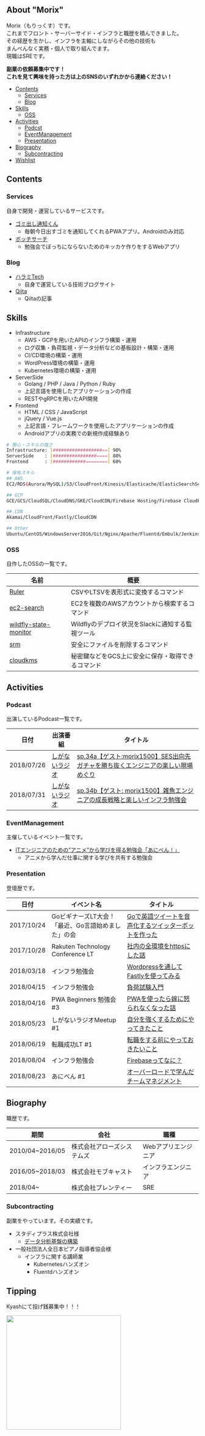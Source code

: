 ## About "Morix"
Morix（もりっくす）です。  
これまでフロント・サーバーサイド・インフラと職歴を積んできました。  
その経歴を生かし、インフラを主軸にしながらその他の技術も  
まんべんなく実務・個人で取り組んでます。  
現職はSREです。  

**副業の依頼募集中です！  
これを見て興味を持った方は上のSNSのいずれかから連絡ください！**

* [Contents](#contents)
  - [Services](#services)
  - [Blog](#blog)
* [Skills](#skills)
  - [OSS](#oss)
* [Activities](#activities)
  - [Podcst](#podcast)
  - [EventManagement](#eventmanagement)
  - [Presentation](#presentation)
* [Biography](#biography)
  - [Subcontracting](#subcontracting)
* [Wishlist](#wishlist)

## Contents
### Services
自身で開発・運営しているサービスです。

* [ゴミ出し通知くん](https://trash.haramishio.xyz)
  - 毎朝今日出すゴミを通知してくれるPWAアプリ。Androidのみ対応
* [ボッチサーチ](https://bocchi-search.com)
  - 勉強会でぼっちにならないためのキッカケ作りをするWebアプリ

### Blog
* [ハラミTech](https://blog.haramishio.xyz)
  - 自身で運営している技術ブログサイト
* [Qiita](https://qiita.com/Morix1500)
  - Qiitaの記事

## Skills
* Infrastructure
    - AWS・GCPを用いたAPIのインフラ構築・運用
    - ログ収集・負荷監視・データ分析などの基板設計・構築・運用
    - CI/CD環境の構築・運用
    - WordPress環境の構築・運用
    - Kubernetes環境の構築・運用
* ServerSide
    - Golang / PHP / Java / Python / Ruby
    - 上記言語を使用したアプリケーションの作成
    - RESTやgRPCを用いたAPI開発
* Frontend
    - HTML / CSS / JavaScript
    - jQuery / Vue.js
    - 上記言語・フレームワークを使用したアプリケーションの作成
    - Androidアプリの実務での新規作成経験あり

```bash
# 関心・スキルの強さ
Infrastructure: [##################==] 90%
ServerSide    : [################====] 80%
Frontend      : [############========] 60%

# 保有スキル
## AWS
EC2/RDS(Aurora/MySQL)/S3/CloudFront/Kinesis/Elasticache/ElasticSearchService/Route53/VPC/Lambda/API Gateway/Glue

## GCP
GCE/GCS/CloudSQL/CloudDNS/GKE/CloudCDN/Firebase Hosting/Firebase CloudFunctions/Firebase/CloudKMS/Cloud Endpoints

## CDN
Akamai/CloudFront/Fastly/CloudCDN

## Other
Ubuntu/CentOS/WindowsServer2016/Git/Nginx/Apache/Fluentd/Embulk/Jenkins/Docker/Ansible/OpenVPN/Prometheus/Redash/WildFly/Redis/Kubernetes/Vue.js/Vuex
```

### OSS
自作したOSSの一覧です。  

| 名前 | 概要 |
| ---  | ---  |
| [Ruler](https://github.com/morix1500/ruler) | CSVやLTSVを表形式に変換するコマンド |
| [ec2-search](https://github.com/morix1500/ec2-search) | EC2を複数のAWSアカウントから検索するコマンド |
| [wildfly-state-monitor](https://github.com/morix1500/wildfly-state-monitor) | Wildflyのデプロイ状況をSlackに通知する監視ツール |
| [srm](https://github.com/morix1500/srm) | 安全にファイルを削除するコマンド |
| [cloudkms](https://github.com/morix1500/go-cloudkms) | 秘密鍵などをGCS上に安全に保存・取得できるコマンド |

## Activities

### Podcast
出演しているPodcast一覧です。  

| 日付 | 出演番組 | タイトル |
| --- | --- | --- |
| 2018/07/26 | [しがないラジオ](https://shiganai.org/) | [sp.34a【ゲスト:morix1500】SES出向先ガチャを勝ち抜くエンジニアの楽しい現場めぐり](https://shiganai.org/ep/sp34amorix1500) |
| 2018/07/31 | [しがないラジオ](https://shiganai.org/) | [sp.34b【ゲスト: morix1500】雑魚エンジニアの成長戦略と楽しいインフラ勉強会](https://shiganai.org/ep/sp34b-morix1500) |

### EventManagement
主催しているイベント一覧です。

* [ITエンジニアのための”アニメ”から学びを得る勉強会「あにべん！」](https://aniben.connpass.com/)
    - アニメから学んだ仕事に関する学びを共有する勉強会

### Presentation
登壇歴です。

| 日付     | イベント名 | タイトル |
| ---      | ---        | --- |
| 2017/10/24 | GoビギナーズLT大会！「最近、Go言語始めました」の会 | [Goで英語ツイートを音声化するツイッターボットを作った](https://speakerdeck.com/morix1500/godeying-yu-tuitowoyin-sheng-hua-surutuitutabotutowozuo-tuta) |
| 2017/10/28 | Rakuten Technology Conference LT | [社内の全環境をhttpsにした話](https://speakerdeck.com/morix1500/she-nei-falsequan-huan-jing-wohttpsnisitahua) |
| 2018/03/18 | インフラ勉強会 | [Wordpressを通してFastlyを使ってみる](https://wp.infra-workshop.tech/event/wordpress%E3%82%92%E9%80%9A%E3%81%97%E3%81%A6fastly%E3%82%92%E4%BD%BF%E3%81%A3%E3%81%A6%E3%81%BF%E3%82%8B/) |
| 2018/04/15 | インフラ勉強会 | [負荷試験入門](https://speakerdeck.com/morix1500/fu-he-shi-yan-ru-men) |
| 2018/04/16 | PWA Beginners 勉強会 #3 | [PWAを使ったら嫁に怒られなくなった話](https://speakerdeck.com/morix1500/pwawoshi-tutarajia-ninu-rarenakunatutahua) |
| 2018/05/23 | しがないラジオMeetup #1 | [自分を強くするためにやってきたこと](https://speakerdeck.com/morix1500/zi-fen-woqiang-kusurutameniyatutekitakoto) |
| 2018/06/19 | 転職成功LT #1 | [転職をする前にやっておきたいこと](https://speakerdeck.com/morix1500/what-you-want-to-do-before-you-change-your-career) |
| 2018/08/04 | インフラ勉強会 | [Firebaseってなに？](https://wp.infra-workshop.tech/event/firebase%E3%81%A3%E3%81%A6%E3%81%AA%E3%81%AB%EF%BC%9F/)
| 2018/08/23 | あにべん #1 | [オーバーロードで学んだチームマネジメント](https://speakerdeck.com/morix1500/team-management-learned-through-overlord) |

## Biography
職歴です。

| 期間                | 会社                       | 職種                |
| ---                 | ---                        | ---                 |
| 2010/04~2016/05     | 株式会社アローズシステムズ | Webアプリエンジニア |
| 2016/05~2018/03     | 株式会社モブキャスト       | インフラエンジニア  |
| 2018/04~            | 株式会社プレンティー       | SRE                 |

### Subcontracting 
副業をやっています。その実績です。  

* スタディプラス株式会社様
  - [データ分析基盤の構築](http://tech.studyplus.co.jp/entry/2018/08/02/111355)
* 一般社団法人全日本ピアノ指導者協会様
  - インフラに関する講師業
      - Kubernetesハンズオン
      - Fluentdハンズオン

## Tipping
Kyashにて投げ銭募集中！！！

<img src="https://cdn-ak.f.st-hatena.com/images/fotolife/m/mori_morix/20180801/20180801235534.png" style="width: 300px">
